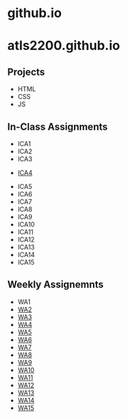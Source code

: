 # github.io

# atls2200.github.io
## Projects
* HTML
* CSS
* JS
## In-Class Assignments
* ICA1
* ICA2
* ICA3 <a href="./ica/ica3a.html">
* <p><a href="#./ica/ica3a.html">ICA4</a></p>
* ICA5
* ICA6
* ICA7
* ICA8
* ICA9
* ICA10
* ICA11
* ICA12
* ICA13
* ICA14
* ICA15
## Weekly Assignemnts
* WA1 <a href="./wa/wa1.html">
* WA2 <a href="./wa/wa2.html">
* WA3 <a href="./wa/wa3.html">
* WA4 <a href="./wa/wa4.html">
* WA5 <a href="./wa/wa5.html">
* WA6
* WA7
* WA8
* WA9
* WA10
* WA11
* WA12
* WA13
* WA14
* WA15

